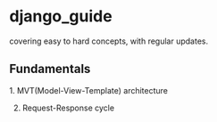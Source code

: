# django_guide
covering easy to hard concepts, with regular updates. 

<h2>Fundamentals</h2>
1. MVT(Model-View-Template) architecture

2. Request-Response cycle 
